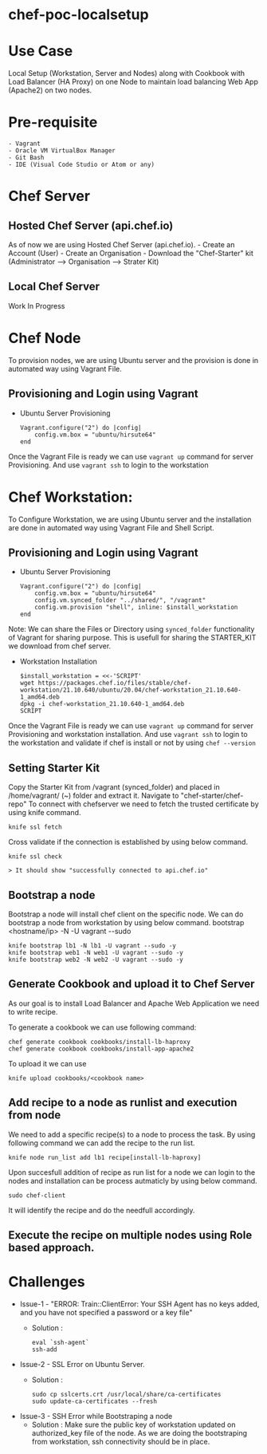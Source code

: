 # chef-poc-localsetup
# Use Case 
Local Setup (Workstation, Server and Nodes) along with Cookbook with Load Balancer (HA Proxy) on one Node to maintain load balancing Web App (Apache2) on two nodes.

# Pre-requisite
    - Vagrant
    - Oracle VM VirtualBox Manager
    - Git Bash
    - IDE (Visual Code Studio or Atom or any)

# Chef Server
## Hosted Chef Server (api.chef.io)
As of now we are using Hosted Chef Server (api.chef.io).
    - Create an Account (User)
    - Create an Organisation
    - Download the "Chef-Starter" kit (Administrator --> Organisation --> Strater Kit)
## Local Chef Server
Work In Progress

# Chef Node
To provision nodes, we are using Ubuntu server and the provision is done in automated way using Vagrant File.

## Provisioning and Login using Vagrant
-   Ubuntu Server Provisioning

    ```vagrantfile 
    Vagrant.configure("2") do |config|
        config.vm.box = "ubuntu/hirsute64"
    end
    ```
Once the Vagrant File is ready we can use ```vagrant up``` command for server Provisioning. And use ```vagrant ssh``` to login to the workstation 

# Chef Workstation:
To Configure Workstation, we are using Ubuntu server and the installation are done in automated way using Vagrant File and Shell Script.

## Provisioning and Login using Vagrant
-   Ubuntu Server Provisioning

    ```vagrantfile 
    Vagrant.configure("2") do |config|
        config.vm.box = "ubuntu/hirsute64"
        config.vm.synced_folder "../shared/", "/vagrant"
        config.vm.provision "shell", inline: $install_workstation
    end
    ```
Note: We can share the Files or Directory using ```synced_folder``` functionality of Vagrant for sharing purpose. This is usefull for sharing the STARTER_KIT we download from chef server.

- Workstation Installation

    ```shell
    $install_workstation = <<-'SCRIPT'
    wget https://packages.chef.io/files/stable/chef-workstation/21.10.640/ubuntu/20.04/chef-workstation_21.10.640-1_amd64.deb
    dpkg -i chef-workstation_21.10.640-1_amd64.deb
    SCRIPT
    ```
Once the Vagrant File is ready we can use ```vagrant up``` command for server Provisioning and workstation installation.
And use ```vagrant ssh``` to login to the workstation and validate if chef is install or not by using ```chef --version```

## Setting Starter Kit
Copy the Starter Kit from /vagrant (synced_folder) and placed in /home/vagrant/ (~) folder and extract it.
Navigate to "chef-starter/chef-repo"
To connect with chefserver we need to fetch the trusted certificate by using knife command.

    knife ssl fetch

Cross validate if the connection is established by using below command.

    knife ssl check

    > It should show "successfully connected to api.chef.io"

## Bootstrap a node
Bootstrap a node will install chef client on the specific node. We can do bootstrap a node from workstation by using below command.
bootstrap <hostname/ip> -N <Name to Display on Server> -U vagrant --sudo

    knife bootstrap lb1 -N lb1 -U vagrant --sudo -y
    knife bootstrap web1 -N web1 -U vagrant --sudo -y
    knife bootstrap web2 -N web2 -U vagrant --sudo -y

    
## Generate Cookbook and upload it to Chef Server
As our goal is to install Load Balancer and Apache Web Application we need to write recipe.

To generate a cookbook we can use following command:

    chef generate cookbook cookbooks/install-lb-haproxy
    chef generate cookbook cookbooks/install-app-apache2
    
To upload it we can use

    knife upload cookbooks/<cookbook name>


## Add recipe to a  node as runlist and execution from node
We need to add a specific recipe(s) to a node to process the task. By using following command we can add the recipe to the run list.

    knife node run_list add lb1 recipe[install-lb-haproxy]

Upon succesfull addition of recipe as run list for a node we can login to the nodes and installation can be process autmaticly by using below command.

    sudo chef-client

It will identify the recipe and do the needfull accordingly.

## Execute the recipe on multiple nodes using Role based approach.


# Challenges
    
- Issue-1 - "ERROR: Train::ClientError: Your SSH Agent has no keys added, and you have not specified a password or a key file"
    -   Solution : 

        ```shell
        eval `ssh-agent`
        ssh-add
        ```
- Issue-2 - SSL Error on Ubuntu Server.
    -   Solution :

        ```shell
        sudo cp sslcerts.crt /usr/local/share/ca-certificates
        sudo update-ca-certificates --fresh
        ```
- Issue-3 -  SSH Error while Bootstraping a node
    -   Solution : 
        Make sure the public key of workstation updated on authorized_key file of the node. As we are doing the bootstraping from workstation, ssh connectivity should be in place.
    
